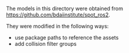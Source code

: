 
The models in this directory were obtained from https://github.com/bdaiinstitute/spot_ros2.

They were modified in the following ways:
- use package paths to reference the assets
- add collision filter groups
